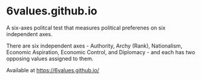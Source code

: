 # 6values.github.io
A six-axes politcal test that measures political preferenes on six independent axes.

There are six independent axes - Authority, Archy (Rank), Nationalism, Economic Aspiration, Economic Control, and Diplomacy - and each has two opposing values assigned to them. 

Available at https://6values.github.io/

